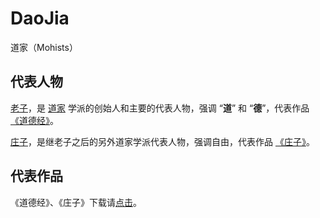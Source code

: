 # DaoJia

道家（Mohists）

## 代表人物

[老子](https://baike.baidu.com/item/%E8%80%81%E5%AD%90/5448)，是 [道家](https://baike.baidu.com/item/%E9%81%93%E5%AE%B6/131309) 学派的创始人和主要的代表人物，强调 “**道**” 和 “**德**”，代表作品[《道德经》](https://baike.baidu.com/item/%E9%81%93%E5%BE%B7%E7%BB%8F)。

[庄子](https://baike.baidu.com/item/%E5%BA%84%E5%AD%90/8074)，是继老子之后的另外道家学派代表人物，强调自由，代表作品 [《庄子》](https://baike.baidu.com/item/%E5%BA%84%E5%AD%90/2451694)。

## 代表作品

《道德经》、《庄子》下载请[点击](https://github.com/Chinese-Traditional-Culture/DaoJia/releases/tag/V0.0.1)。
